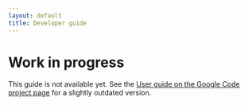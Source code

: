 ```yaml
---
layout: default
title: Developer guide
---
```


Work in progress
================

This guide is not available yet. See the 
[User guide on the Google Code project page](https://code.google.com/p/renjin/wiki/UserGuide) 
for a slightly outdated version.
